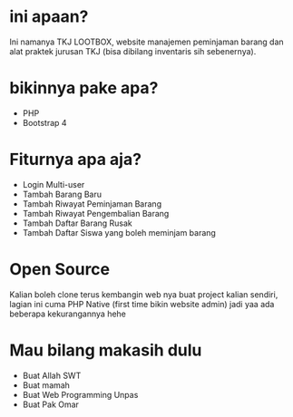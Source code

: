 # ini apaan?
Ini namanya TKJ LOOTBOX, website manajemen peminjaman barang dan alat praktek jurusan TKJ (bisa dibilang inventaris sih sebenernya).

# bikinnya pake apa?
- PHP
- Bootstrap 4

# Fiturnya apa aja?
- Login Multi-user
- Tambah Barang Baru
- Tambah Riwayat Peminjaman Barang
- Tambah Riwayat Pengembalian Barang
- Tambah Daftar Barang Rusak
- Tambah Daftar Siswa yang boleh meminjam barang

# Open Source
Kalian boleh clone terus kembangin web nya buat project kalian sendiri, lagian ini cuma PHP Native (first time bikin website admin) jadi yaa ada beberapa kekurangannya hehe

# Mau bilang makasih dulu
- Buat Allah SWT
- Buat mamah
- Buat Web Programming Unpas
- Buat Pak Omar
